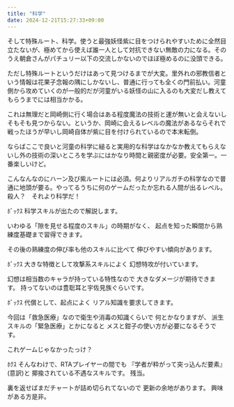 ```yaml
---
title: "科学"
date: 2024-12-21T15:27:33+09:00
---
```

そして特殊ルート、科学。使うと最強妖怪紫に目をつけられやすいために全然目立たないが、極めてから使えば誰一人として対抗できない無敵の力になる。そのうえ朝倉さんがパチュリー以下の交流しかないのでほぼ極めるのに没頭できる。

ただし特殊ルートというだけはあって見つけるまでが大変。里外れの邪教信者という情報は花果子念報の隅にしかないし、普通に行っても全くの門前払い。河童側から攻めていくのが一般的だが河童がいる妖怪の山に入るのも大変だし教えてもらうまでには相当かかる。

これは無理だと岡崎側に行く場合はある程度魔法の技術と運が無いと会えないしそもそも見つからない。というか、岡崎に会えるレベルの魔法があるならそれで戦ったほうが早いし岡崎自体が紫に目を付けられているので本末転倒。

ならばここで良いと河童の科学に縋ると実用的な科学はなかなか教えてもらえないし外の技術の深いところを学ぶにはかなり時間と親密度が必要。安全第一。一番楽しいけど。

こんなんなのにハーン及び紫ルートには必須。何よりリアルガチの科学なので普通に地頭が要る。やってるうちに何のゲームだったか忘れる人間が出るレベル。殺人？　それより科学だ！



ﾎﾞｯｸｽ
科学スキルが出たので解説します。

いわゆる「隙を見せる程度のスキル」の時期がなく、
起点を知った瞬間から熟練度基礎まで習得できます。

その後の熟練度の伸び率も他のスキルに比べて
伸びやすい傾向があります。

ﾎﾞｯｸｽ
大きな特徴として攻撃系スキルによく
幻想特攻が付いています。

幻想は相当数のキャラが持っている特性なので
大きなダメージが期待できます。
持ってないのは豊聡耳と宇佐見族ぐらいです。


ﾎﾞｯｸｽ
代償として、起点によく
リアル知識を要求してきます。

今回は「救急医療」なので衛生や消毒の知識くらいで
何とかなりますが、
派生スキルの「緊急医療」とかになると
メスと鉗子の使い方が必要になるそうです。

これゲームじゃなかったっけ？

ﾎｸｽ
そんなわけで、RTAプレイヤーの間でも
『学者が粋がって突っ込んだ要素』(意訳)と
揶揄されている不遇なスキルです。
残当。

裏を返せばまだチャートが詰め切られてないので
更新の余地があります。
興味がある方是非。
